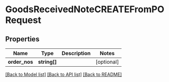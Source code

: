 # GoodsReceivedNoteCREATEFromPORequest

## Properties
Name | Type | Description | Notes
------------ | ------------- | ------------- | -------------
**order_nos** | **string[]** |  | [optional] 

[[Back to Model list]](../README.md#documentation-for-models) [[Back to API list]](../README.md#documentation-for-api-endpoints) [[Back to README]](../README.md)


